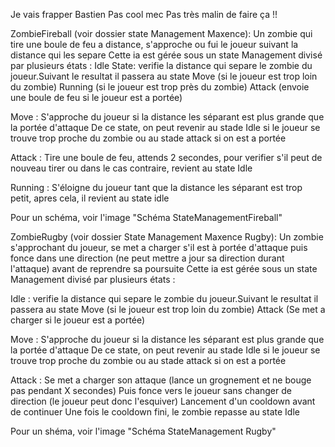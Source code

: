 Je vais frapper Bastien
Pas cool mec
Pas très malin de faire ça !!

ZombieFireball (voir dossier state Management Maxence):
Un zombie qui tire une boule de feu a distance, s'approche ou fui le joueur suivant la distance qui les separe
Cette ia est gérée sous un state Management divisé par plusieurs états :
Idle State:
verifie la distance qui separe le zombie du joueur.Suivant le resultat il passera au state 
Move (si le joueur est trop loin du zombie)
Running (si le joueur est trop près du zombie)
Attack (envoie une boule de feu si le joueur est a portée)

Move : 
S'approche du joueur si la distance les séparant est plus grande que la portée d'attaque
De ce state, on peut revenir au stade Idle si le joueur se trouve trop proche du zombie ou
au stade attack si on est a portée

Attack : 
Tire une boule de feu, attends 2 secondes, pour verifier s'il peut de nouveau tirer ou dans le cas contraire, revient au state Idle

Running : 
S'éloigne du joueur tant que la distance les séparant est trop petit, apres cela, il revient au state idle

Pour un schéma, voir l'image "Schéma StateManagementFireball"

ZombieRugby (voir dossier State Management Maxence Rugby):
Un zombie s'approchant du joueur, se met a charger s'il est à portée d'attaque puis fonce dans une direction (ne peut mettre a jour sa direction durant l'attaque) avant de reprendre sa poursuite 
Cette ia est gérée sous un state Management divisé par plusieurs états :

Idle :
verifie la distance qui separe le zombie du joueur.Suivant le resultat il passera au state 
Move (si le joueur est trop loin du zombie)
Attack (Se met a charger si le joueur est a portée)

Move : 
S'approche du joueur si la distance les séparant est plus grande que la portée d'attaque
De ce state, on peut revenir au stade Idle si le joueur se trouve trop proche du zombie ou
au stade attack si on est a portée

Attack :
Se met a charger son attaque (lance un grognement et ne bouge pas pendant X secondes)
Puis fonce vers le joueur sans changer de direction (le joueur peut donc l'esquiver)
Lancement d'un cooldown avant de continuer
Une fois le cooldown fini, le zombie repasse au state Idle

Pour un shéma, voir l'image "Schéma StateManagement Rugby"
